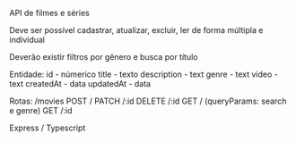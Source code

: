 API de filmes e séries

Deve ser possível cadastrar, atualizar, excluir, ler de forma múltipla e individual

Deverão existir filtros por gênero e busca por título

Entidade:
id - númerico 
title - texto
description - text 
genre - text 
video - text 
createdAt - data 
updatedAt - data

Rotas: 
/movies
POST / 
PATCH /:id
DELETE /:id
GET / (queryParams: search e genre) 
GET /:id

Express / Typescript
